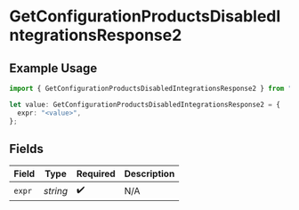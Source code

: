 # GetConfigurationProductsDisabledIntegrationsResponse2

## Example Usage

```typescript
import { GetConfigurationProductsDisabledIntegrationsResponse2 } from "@vercel/sdk/models/getconfigurationproductsop.js";

let value: GetConfigurationProductsDisabledIntegrationsResponse2 = {
  expr: "<value>",
};
```

## Fields

| Field              | Type               | Required           | Description        |
| ------------------ | ------------------ | ------------------ | ------------------ |
| `expr`             | *string*           | :heavy_check_mark: | N/A                |